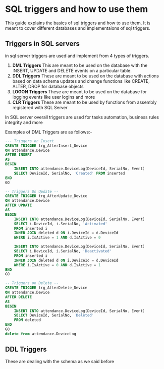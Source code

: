 # SQL triggers and how to use them

This guide explains the basics of sql triggers and how to use them.
It is meant to cover different databases and implementaions of sql triggers.

## Triggers in SQL servers

in sql server triggers are used and implement from 4 types of triggers.

1. **DML Triggers** This are meant to be used on the database with the INSERT, UPDATE and DELETE events on a particular table.
2. **DDL Triggers** These are meant to be used on the database with actions based on data schema updates and change functions like CREATE, ALTER, DROP for database objects
3. **LOGON Triggers** These are meant to be used on the database for logging events like user logins and more
4. **CLR Triggers** These are meant to be used by functions from assembly registered with SQL Server

In SQL server overall triggers are used for tasks automation, business rules integrity and more

Examples of DML Triggers are as follows:-

```sql
--- Triggers on Insert
CREATE TRIGGER trg_AfterInsert_Device
ON attendance.Device
AFTER INSERT
AS
BEGIN
    INSERT INTO attendance.DeviceLog(DeviceId, SerialNo, Event)
    SELECT DeviceId, SerialNo, 'Created' FROM inserted
END
GO

-- Triggers On Update --
CREATE TRIGGER trg_AfterUpdate_Device
ON attendance.Device
AFTER UPDATE
AS
BEGIN
    INSERT INTO attendance.DeviceLog(DeviceId, SerialNo, Event)
    SELECT i.DeviceId, i.SerialNo, 'Activated'
    FROM inserted i
    INNER JOIN deleted d ON i.DeviceId = d.DeviceId
    WHERE i.IsActive = 1 AND d.IsActive = 0

    INSERT INTO attendance.DeviceLog(DeviceId, SerialNo, Event)
    SELECT i.DeviceId, i.SerialNo, 'Deactivated'
    FROM inserted i
    INNER JOIN deleted d ON i.DeviceId = d.DeviceId
    WHERE i.IsActive = 0 AND d.IsActive = 1
END
GO

-- Triggers on Delete --
CREATE TRIGGER trg_AfterDelete_Device
ON attendance.Device
AFTER DELETE
AS
BEGIN
    INSERT INTO attendance.DeviceLog(DeviceId, SerialNo, Event)
    SELECT DeviceId, SerialNo, 'Deleted'
    FROM deleted
END
GO
delete from attendance.DeviceLog

```

## DDL Triggers

These are dealing with the schema as we said before
